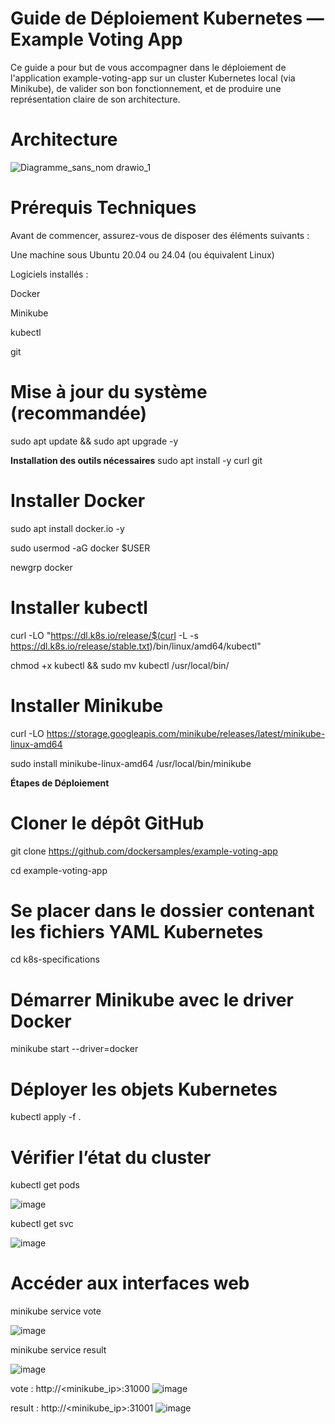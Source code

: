 # **Guide de Déploiement Kubernetes — Example Voting App**

Ce guide a pour but de vous accompagner dans le déploiement de l'application example-voting-app sur un cluster Kubernetes local (via Minikube), de valider son bon fonctionnement, et de produire une représentation claire de son architecture.

# Architecture
![Diagramme_sans_nom drawio_1](https://github.com/user-attachments/assets/4cb79ea7-8788-4b73-88d7-eaaf2146cf96)

# **Prérequis Techniques**

Avant de commencer, assurez-vous de disposer des éléments suivants :

Une machine sous Ubuntu 20.04 ou 24.04 (ou équivalent Linux)

Logiciels installés :

Docker

Minikube

kubectl

git

# **Mise à jour du système (recommandée)**

sudo apt update && sudo apt upgrade -y

**Installation des outils nécessaires**
sudo apt install -y curl git

# Installer Docker
sudo apt install docker.io -y

sudo usermod -aG docker $USER

newgrp docker

# Installer kubectl
curl -LO "https://dl.k8s.io/release/$(curl -L -s https://dl.k8s.io/release/stable.txt)/bin/linux/amd64/kubectl"

chmod +x kubectl && sudo mv kubectl /usr/local/bin/

# Installer Minikube
curl -LO https://storage.googleapis.com/minikube/releases/latest/minikube-linux-amd64

sudo install minikube-linux-amd64 /usr/local/bin/minikube

**Étapes de Déploiement**

# Cloner le dépôt GitHub
git clone https://github.com/dockersamples/example-voting-app

cd example-voting-app

# Se placer dans le dossier contenant les fichiers YAML Kubernetes
cd k8s-specifications

# Démarrer Minikube avec le driver Docker
minikube start --driver=docker

# Déployer les objets Kubernetes
kubectl apply -f .

# Vérifier l’état du cluster
kubectl get pods

![image](https://github.com/user-attachments/assets/11d73a14-b20b-4e2a-ab66-0e9ad7c16db9)

kubectl get svc

![image](https://github.com/user-attachments/assets/69225740-254b-4fb4-ba11-e154a7fb196c)


# Accéder aux interfaces web
minikube service vote

![image](https://github.com/user-attachments/assets/7fcc1e29-9328-4387-a15f-aec66acbe2e6)

minikube service result

![image](https://github.com/user-attachments/assets/fac63766-ca61-4bad-b0e2-89c0e0883508)


vote : http://<minikube_ip>:31000
![image](https://github.com/user-attachments/assets/d2e5bd9c-d179-47cd-a528-160318d0d106)

result : http://<minikube_ip>:31001
![image](https://github.com/user-attachments/assets/f6902bc1-38b1-43eb-8abb-09bf9bd459eb)



